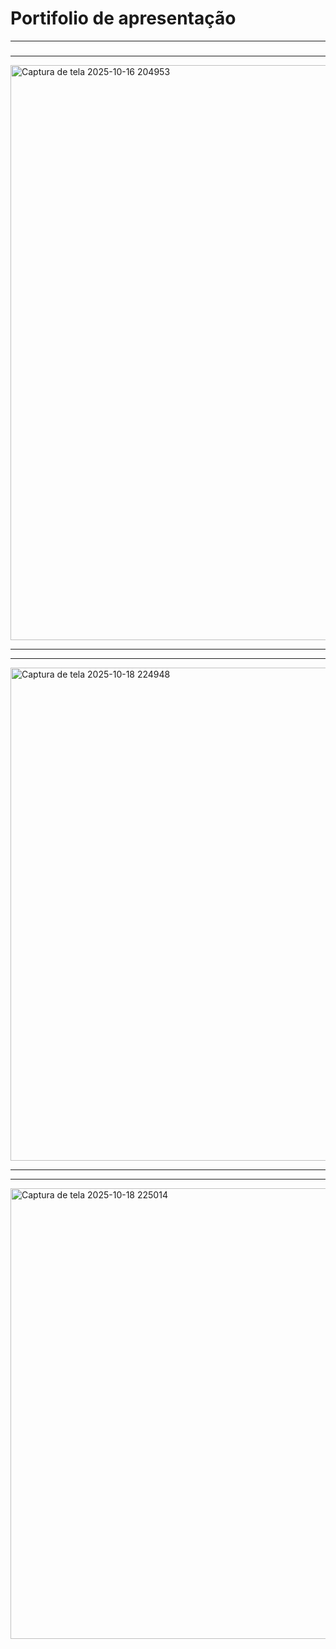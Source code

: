 # Portifolio de apresentação


------------------------------------------------------------------------------------------
### 
-----------------------------------------------------------------------------------------
<img width="1848" height="920" alt="Captura de tela 2025-10-16 204953" src="https://github.com/user-attachments/assets/d78771e3-7667-450c-97cd-5e16119b8e7f" />

------------------------------------------------------------------------------------------

------------------------------------------------------------------------------------------
<img width="1652" height="789" alt="Captura de tela 2025-10-18 224948" src="https://github.com/user-attachments/assets/f9f91318-95de-419b-b48e-c9e2b26d8cb7" />

------------------------------------------------------------------------------------------

------------------------------------------------------------------------------------------
<img width="1568" height="721" alt="Captura de tela 2025-10-18 225014" src="https://github.com/user-attachments/assets/e9fc692a-a571-4612-b5cf-b2a1bf5125f5" />
